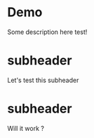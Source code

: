 # Demo
Some description here test!
# subheader 
Let's test this subheader
# subheader
Will it work ? 